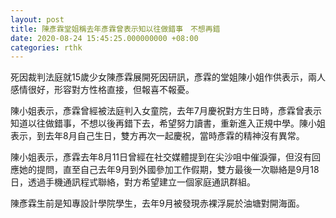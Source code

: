 ```yaml
---
layout: post
title: 陳彥霖堂姐稱去年彥霖曾表示知以往做錯事　不想再錯
date: 2020-08-24 15:45:25.000000000 +08:00
categories: rthk
---
```


死因裁判法庭就15歲少女陳彥霖展開死因研訊，彥霖的堂姐陳小姐作供表示，兩人感情很好，形容對方性格直接，但報喜不報憂。

陳小姐表示，彥霖曾經被法庭判入女童院，去年7月慶祝對方生日時，彥霖曾表示知道以往做錯事，不想以後再錯下去，希望努力讀書，重新進入正規中學。陳小姐表示，到去年8月自己生日，雙方再次一起慶祝，當時彥霖的精神沒有異常。

陳小姐表示，彥霖去年8月11日曾經在社交媒體提到在尖沙咀中催淚彈，但沒有回應她的提問，直至自己去年9月到外國參加工作假期，雙方最後一次聯絡是9月18日，透過手機通訊程式聯絡，對方希望建立一個家庭通訊群組。

陳彥霖生前是知專設計學院學生，去年9月被發現赤裸浮屍於油塘對開海面。
